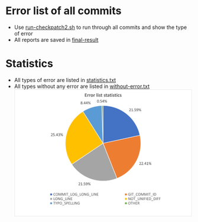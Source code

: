 # Error list of all commits
- Use [run-checkpatch2.sh](task1/run-checkpatch2.sh) to run through all commits and show the type of error
- All reports are saved in [final-result](task1/final-result.txt)
# Statistics
- All types of error are listed in [statistics.txt](task1/result/statistics.txt)
- All types without any error are listed in [without-error.txt](task1/result/without-error.txt)
![statistics](task1/result/error-list-statistics.png)
